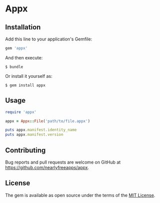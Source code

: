 # Appx

## Installation

Add this line to your application's Gemfile:

```ruby
gem 'appx'
```

And then execute:

    $ bundle

Or install it yourself as:

    $ gem install appx

## Usage

```ruby
require 'appx'

appx = Appx::File('path/to/file.appx')

puts appx.manifest.identity_name
puts appx.manifest.version
```

## Contributing

Bug reports and pull requests are welcome on GitHub at https://github.com/nearlyfreeapps/appx.


## License

The gem is available as open source under the terms of the [MIT License](http://opensource.org/licenses/MIT).


